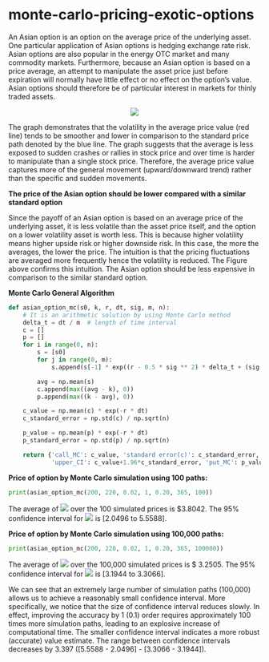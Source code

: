 # monte-carlo-pricing-exotic-options

An Asian option is an option on the average price of the underlying asset. One particular application of Asian options is hedging exchange rate risk. Asian options are also popular in the energy OTC market and many commodity markets. Furthermore, because an Asian option is based on a price average, an attempt to manipulate the asset price just before expiration will normally have little effect or no effect on the option’s value. Asian options should therefore be of particular interest in markets for thinly traded assets.

<p align="center">
  <img src="https://user-images.githubusercontent.com/80944214/157110771-3b9129ad-90c6-4e20-8f50-17cac1c798e4.png" />
</p>




The graph demonstrates that the volatility in the average price value (red line) tends to be smoother and lower in comparison to the standard price path denoted by the blue line. The graph suggests that the average is less exposed to sudden crashes or rallies in stock price and over time is harder to manipulate than a single stock price. Therefore, the average price value captures more of the general movement (upward/downward trend) rather than the specific and sudden movements.

**The price of the Asian option should be lower compared with a similar standard option**

Since the payoff of an Asian option is based on an average price of the underlying asset, it is less volatile than the asset price itself, and the option on a lower volatility asset is worth less. This is because higher volatility means higher upside risk or higher downside risk.  In this case, the more the averages, the lower the price. The intuition is that the pricing fluctuations are averaged more frequently hence the volatility is reduced. The Figure above confirms this intuition. The Asian option should be less expensive in comparison to the similar standard option.


**Monte Carlo General Algorithm**

```python
def asian_option_mc(s0, k, r, dt, sig, m, n):
    # It is an arithmetic solution by using Monte Carlo method
    delta_t = dt / m  # length of time interval
    c = []
    p = []
    for i in range(0, n):
        s = [s0]
        for j in range(0, m):
            s.append(s[-1] * exp((r - 0.5 * sig ** 2) * delta_t + (sig * sqrt(delta_t) * random.gauss(0, 1))))

        avg = np.mean(s)
        c.append(max((avg - k), 0))
        p.append(max((k - avg), 0))

    c_value = np.mean(c) * exp(-r * dt)
    c_standard_error = np.std(c) / np.sqrt(n)

    p_value = np.mean(p) * exp(-r * dt)
    p_standard_error = np.std(p) / np.sqrt(n)

    return {'call_MC': c_value, 'standard error(c)': c_standard_error,  'lower_CI': c_value-1.96*c_standard_error,
            'upper_CI': c_value+1.96*c_standard_error, 'put_MC': p_value, 'standard error(p)': p_standard_error}
```

**Price of option by Monte Carlo simulation using 100 paths:**

```python
print(asian_option_mc(200, 220, 0.02, 1, 0.20, 365, 100))
```
The average of <img src="https://render.githubusercontent.com/render/math?math=C^{A}">  over the 100 simulated prices is $3.8042.
The 95% confidence interval for <img src="https://render.githubusercontent.com/render/math?math=C^{A}"> is [2.0496 to 5.5588]. 

**Price of option by Monte Carlo simulation using 100,000 paths:**

```python
print(asian_option_mc(200, 220, 0.02, 1, 0.20, 365, 100000))
```
The average of <img src="https://render.githubusercontent.com/render/math?math=C^{A}">  over the 100,000 simulated prices is $ 3.2505.
The 95% confidence interval for <img src="https://render.githubusercontent.com/render/math?math=C^{A}">
 is [3.1944 to 3.3066]. 

We can see that an extremely large number of simulation paths (100,000) allows us to achieve a reasonably small confidence interval. More specifically, we notice that the size of confidence interval reduces slowly. In effect, improving the accuracy by 1 (0.1) order requires approximately 100 times more simulation paths, leading to an explosive increase of computational time. The smaller confidence interval indicates a more robust (accurate) value estimate. The range between confidence intervals decreases by 3.397 ([5.5588 - 2.0496] - [3.3066 - 3.1944]). 

